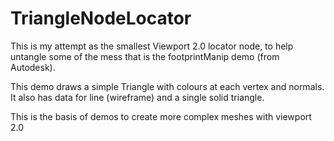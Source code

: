 # TriangleNodeLocator

This is my attempt as the smallest Viewport 2.0 locator node, to help untangle some of the mess that is the footprintManip demo (from Autodesk).

This demo draws a simple Triangle with colours at each vertex and normals. It also has data for line (wireframe) and a single solid triangle.

This is the basis of demos to create more complex meshes with viewport 2.0
